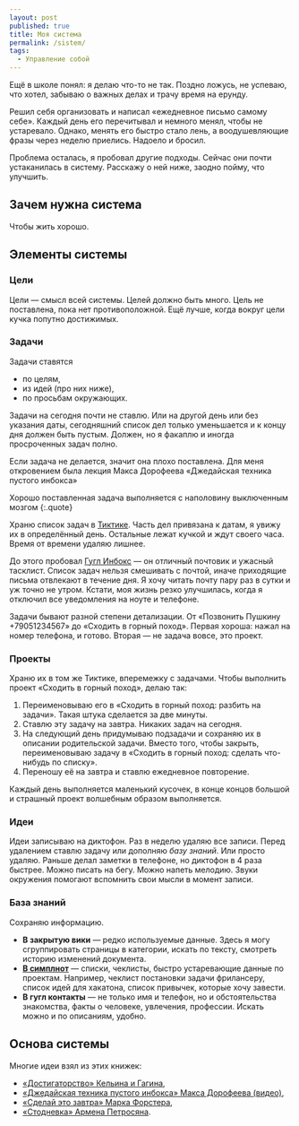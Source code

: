 ```yaml
---
layout: post
published: true
title: Моя система
permalink: /sistem/
tags:
  - Управление собой
---
```

Ещё в школе понял: я делаю что-то не так. Поздно ложусь, не успеваю, что хотел, забываю о важных делах и трачу время на ерунду.

Решил себя организовать и написал «ежедневное письмо самому себе». Каждый день его перечитывал и немного менял, чтобы не устаревало. Однако, менять его быстро стало лень, а воодушевляющие фразы через неделю приелись. Надоело и бросил.

Проблема осталась, я пробовал другие подходы. Сейчас они почти устаканилась в систему. Расскажу о ней ниже, заодно пойму, что улучшить.

## Зачем нужна система

Чтобы жить хорошо.

## Элементы системы

### Цели
Цели — смысл всей системы. Целей должно быть много. Цель не поставлена, пока нет противоположной. Ещё лучше, когда вокруг цели кучка попутно достижимых.

### Задачи
Задачи ставятся

* по целям,
* из идей (про них ниже),
* по просьбам окружающих.

Задачи на сегодня почти не ставлю. Или на другой день или без указания даты, сегодняшний список дел только уменьшается и к концу дня должен быть пустым. Должен, но я факаплю и иногда просроченных задач полно.

Если задача не делается, значит она плохо поставлена. Для меня откровением была лекция Макса Дорофеева «Джедайская техника пустого инбокса»

Хорошо поставленная задача выполняется с наполовину выключенным мозгом
{:.quote}

Храню список задач в [Тиктике](https://ticktick.com/). Часть дел привязана к датам, я увижу их в определённый день. Остальные лежат кучкой и ждут своего часа. Время от времени удаляю лишнее.

До этого пробовал [Гугл Инбокс](inbox.google.com) — он отличный почтовик и ужасный тасклист. Список задач нельзя смешивать с почтой, иначе приходящие письма отвлекают в течение дня. Я хочу читать почту пару раз в сутки и уж точно не утром. Кстати, моя жизнь резко улучшилась, когда я отключил все уведомления на ноуте и телефоне.

Задачи бывают разной степени детализации. От «Позвонить Пушкину +79051234567» до «Сходить в горный поход». Первая хороша: нажал на номер телефона, и готово. Вторая — не задача вовсе, это проект.

### Проекты

Храню их в том же Тиктике, вперемежку с задачами. Чтобы выполнить проект «Сходить в горный поход», делаю так:

1. Переименовываю его в «Сходить в горный поход: разбить на задачи». Такая штука сделается за две минуты.
2. Ставлю эту задачу на завтра. Никаких задач на сегодня.
2. На следующий день придумываю подзадачи и сохраняю их в описании родительской задачи. Вместо того, чтобы закрыть, переименовываю задачу в «Сходить в горный поход: сделать что-нибудь по списку».
3. Переношу её на завтра и ставлю ежедневное повторение.

Каждый день выполняется маленький кусочек, в конце концов большой и страшный проект волшебным образом выполняется.

### Идеи
Идеи записываю на диктофон. Раз в неделю удаляю все записи. Перед удалением ставлю задачу или дополняю *базу знаний*. Или просто удаляю. Раньше делал заметки в телефоне, но диктофон в 4 раза быстрее. Можно писать на бегу. Можно напеть мелодию. Звуки окружения помогают вспомнить свои мысли в момент записи.

### База знаний
Сохраняю информацию.

* **В закрытую вики** — редко используемые данные. Здесь я могу сгруппировать страницы в категории, искать по тексту, смотреть историю изменений документа.
* **[В симплнот](https://simplenote.com/)** — списки, чеклисты, быстро устаревающие данные по проектам. Например, чеклист постановки задачи фрилансеру, список идей для хакатона, список привычек, которые хочу завести.
* **В гугл контакты** — не только имя и телефон, но и обстоятельства знакомства, факты о человеке, увлечения, профессии. Искать можно и по описаниям, удобно.

## Основа системы

Многие идеи взял из этих книжек:

* [«Достигаторство» Кельина и Гагина](http://www.gagin.tv/index.php?page=10), 
* [«Джедайская техника пустого инбокса» Макса Дорофеева (видео)](https://www.youtube.com/watch?v=qDEOUKfa5go),
* [«Сделай это завтра» Марка Форстера](https://www.amazon.com/Tomorrow-Other-Secrets-Time-Management-ebook/dp/B00L845MZK/ref=tmm_kin_swatch_0?_encoding=UTF8&qid=&sr=#nav-subnav),
* [«Стодневка» Армена Петросяна](http://interesno.co/book).
